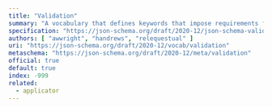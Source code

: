 ```yaml
---
title: "Validation"
summary: "A vocabulary that defines keywords that impose requirements for successful validation of an instance."
specification: "https://json-schema.org/draft/2020-12/json-schema-validation.html#section-6"
authors: [ "awwright", "handrews", "relequestual" ]
uri: "https://json-schema.org/draft/2020-12/vocab/validation"
metaschema: "https://json-schema.org/draft/2020-12/meta/validation"
official: true
default: true
index: -999
related:
  - applicator
---
```

